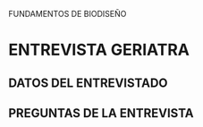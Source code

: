 FUNDAMENTOS DE BIODISEÑO

<h1> ENTREVISTA GERIATRA </h1>

<h2> DATOS DEL ENTREVISTADO</h2>

<h2> PREGUNTAS DE LA ENTREVISTA</h2>
